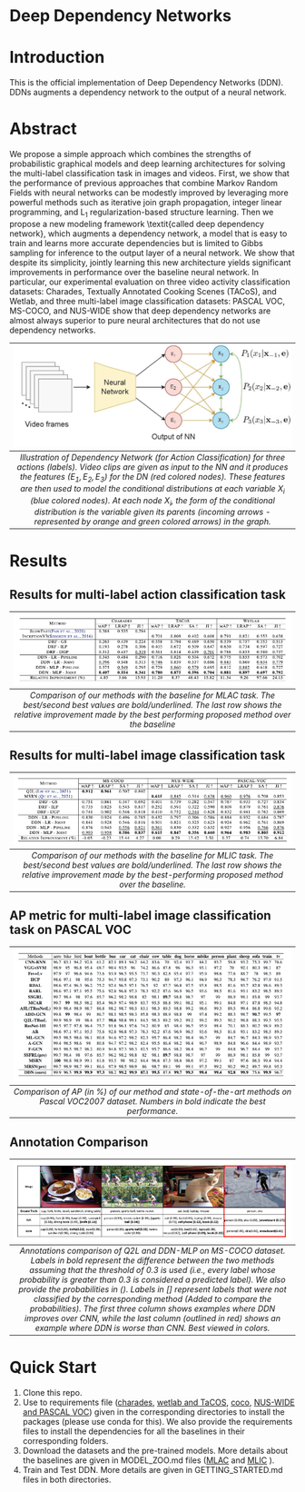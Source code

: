 # Deep Dependency Networks

# Introduction
This is the official implementation of Deep Dependency Networks (DDN). DDNs augments a dependency network to the output of a neural network. 

# Abstract
We propose a simple approach which combines the strengths of probabilistic graphical models and deep learning architectures for solving the multi-label classification task in images and videos.  First, we show that the performance of previous approaches that combine Markov Random Fields with neural networks can be modestly improved by leveraging more powerful methods such as iterative join graph propagation, integer linear programming, and L<sub>1</sub> regularization-based structure learning. Then we propose a new modeling framework \textit{called deep dependency network}, which augments a dependency network, a model that is easy to train and learns more accurate dependencies but is limited to Gibbs sampling for inference to the output layer of a neural network. We show that despite its simplicity, jointly learning this new architecture yields significant improvements in performance over the baseline neural network. In particular, our experimental evaluation on three video activity classification datasets: Charades, Textually Annotated Cooking Scenes (TACoS), and Wetlab, and three multi-label image classification datasets: PASCAL VOC, MS-COCO, and NUS-WIDE show that deep dependency networks are almost always superior to pure neural architectures that do not use dependency networks.

[//]: # (![]&#40;&#41;)
[//]: # (*Illustration of Dependency Network &#40;for Action Classification&#41; for three actions &#40;labels&#41;. Video clips are given as input to the NN and it produces the features &#40;$E_1,E_2,E_3$&#41; for the DN &#40;red colored nodes&#41;. These features are then used to model the conditional distributions at each variable $X_i$ &#40;blue colored nodes&#41;. At each node $X_i$, the form of the conditional distribution is the variable given its parents &#40;incoming arrows - represented by orange and green colored arrows&#41; in the graph.*)

| ![images/dn.jpg](images/dn.jpg) |
|:--:| 
| *Illustration of Dependency Network (for Action Classification) for three actions (labels). Video clips are given as input to the NN and it produces the features ($E_1,E_2,E_3$) for the DN (red colored nodes). These features are then used to model the conditional distributions at each variable $X_i$ (blue colored nodes). At each node $X_i$, the form of the conditional distribution is the variable given its parents (incoming arrows - represented by orange and green colored arrows) in the graph.* |


# Results
## Results for multi-label action classification task
| ![results_mlac](images/results_mlac.png) |
|:--:| 
| *Comparison of our methods with the baseline for MLAC task. The best/second best values are bold/underlined. The last row shows the relative improvement made by the best performing proposed method over the baseline* |

## Results for multi-label image classification task
| ![results_mlac](images/results_mlic.png) |
|:--:| 
| *Comparison of our methods with the baseline for MLIC task. The best/second best values are bold/underlined. The last row shows the relative improvement made by the best-performing proposed method over the baseline.* |

## AP metric for multi-label image classification task on PASCAL VOC
| ![img_1.png](images/voc_ap.png)
|:--:| 
| *Comparison of AP (in %) of our method and state-of-the-art methods on Pascal VOC2007 dataset. Numbers in bold indicate the best performance.* |

## Annotation Comparison
| ![img.png](images/annotations.png) |
|:--:| 
| *Annotations comparison of Q2L and DDN-MLP on MS-COCO dataset. Labels in bold represent the difference between the two methods assuming that the threshold of 0.3 is used (i.e., every label whose probability is greater than 0.3 is considered a predicted label). We also provide the probabilities in (). Labels in [] represent labels that were not classified by the corresponding method (Added to compare the probabilities). The first three column shows examples where DDN improves over CNN, while the last column (outlined in red) shows an example where DDN is worse than CNN. Best viewed in colors.* |

# Quick Start
1. Clone this repo.
2. Use to requirements file ([charades](MLAC/requirements/joint_ddn_charades.yml), [wetlab and TaCOS](MLAC/requirements/joint_ddn_tacos_wetlab.yml), [coco](MLIC/requirements/ddn_coco.yml), [NUS-WIDE and PASCAL VOC](MLIC/requirements/ddn_nus_voc.yml)) given in the corresponding directories to install the packages (please use conda for this). We also provide the requirements files to install the dependencies for all the baselines in their corresponding folders.
3. Download the datasets and the pre-trained models. More details about the baselines are given in MODEL_ZOO.md files ([MLAC](MLAC/MODEL_ZOO.md) and [MLIC](MLIC/MODEL_ZOO.md) ). 
4. Train and Test DDN. More details are given in GETTING_STARTED.md files in both directories. 
